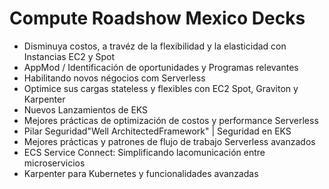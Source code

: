 # Compute Roadshow Mexico Decks

- Disminuya costos, a travéz de la flexibilidad y la elasticidad con Instancias EC2 y Spot
- AppMod / Identificación de oportunidades y Programas relevantes
- Habilitando novos négocios com Serverless
- Optimice sus cargas stateless y flexibles con EC2 Spot, Graviton y Karpenter
- Nuevos Lanzamientos de EKS
- Mejores prácticas de optimización de costos y performance Serverless
- Pilar Seguridad"Well ArchitectedFramework"  | Seguridad en EKS 
- Mejores prácticas y patrones de flujo de trabajo Serverless avanzados
- ECS Service Connect: Simplificando lacomunicación entre microservicios
- Karpenter para Kubernetes y funcionalidades avanzadas
